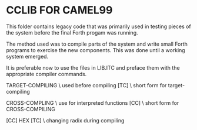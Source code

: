# CCLIB FOR CAMEL99

This folder contains legacy code that was primarily used in testing pieces of
the system before the final Forth progam was running. 

The method used was to compile parts of the system and write small Forth programs
to exercise the new components. This was done until a working system emerged.

It is preferable now to use the files in LIB.ITC and preface them with the appropriate compiler commands. 


TARGET-COMPILING    \ used before compiling 
[TC]                \ short form for target-compiling

CROSS-COMPLING      \ use for interpreted functions 
[CC]                \ short form for CROSS-COMPILING 

[CC]  HEX  [TC]     \ changing radix during compiling 
